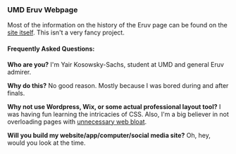  ### UMD Eruv Webpage
 Most of the information on the history of the Eruv page can be found on the [site itself](/eruv_history.html). This
 isn't a very fancy project.

 #### Frequently Asked Questions:
 **Who are you?**
 I'm Yair Kosowsky-Sachs, student at UMD and general Eruv admirer.
 
 **Why do this?**
 No good reason. Mostly because I was bored during and after finals.
 
 **Why not use Wordpress, Wix, or some actual professional layout tool?**
 I was having fun learning the intricacies of CSS. Also, I'm a big believer in not overloading pages with [unnecessary web bloat](https://idlewords.com/talks/website_obesity.htm).
 
 **Will you build my website/app/computer/social media site?**
 Oh, hey, would you look at the time.
